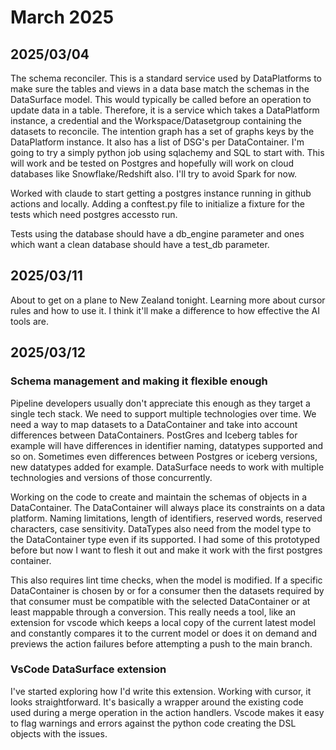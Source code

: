 # March 2025

## 2025/03/04

The schema reconciler. This is a standard service used by DataPlatforms to make sure the tables and views in a data base match the schemas in the DataSurface model. This would typically be called before an operation to update data in a table. Therefore, it is a service which takes a DataPlatform instance, a credential and the Workspace/Datasetgroup containing the datasets to reconcile. The intention graph has a set of graphs keys by the DataPlatform instance. It also has a list of DSG's per DataContainer. I'm going to try a simply python job using sqlachemy and SQL to start with. This will work and be tested on Postgres and hopefully will work on cloud databases like Snowflake/Redshift also. I'll try to avoid Spark for now.

Worked with claude to start getting a postgres instance running in github actions and locally. Adding a conftest.py file to initialize a fixture for the tests which need postgres accessto run.

Tests using the database should have a db_engine parameter and ones which want a clean database should have a test_db parameter.

## 2025/03/11

About to get on a plane to New Zealand tonight. Learning more about cursor rules and how to use it. I think it'll make a difference to how effective the AI tools are.

## 2025/03/12

### Schema management and making it flexible enough

Pipeline developers usually don't appreciate this enough as they target a single tech stack. We need to support multiple technologies over time. We need a way to map datasets to a DataContainer and take into account differences between DataContainers. PostGres and Iceberg tables for example will have differences in identifier naming, datatypes supported and so on. Sometimes even differences between Postgres or iceberg versions, new datatypes added for example. DataSurface needs to work with multiple technologies and versions of those concurrently.

Working on the code to create and maintain the schemas of objects in a DataContainer. The DataContainer will always place its constraints on a data platform. Naming limitations, length of identifiers, reserved words, reserved characters, case sensitivity. DataTypes also need from the model type to the DataContainer type even if its supported. I had some of this prototyped before but now I want to flesh it out and make it work with the first postgres container.

This also requires lint time checks, when the model is modified. If a specific DataContainer is chosen by or for a consumer then the datasets required by that consumer must be compatible with the selected DataContainer or at least mappable through a conversion. This really needs a tool, like an extension for vscode which keeps a local copy of the current latest model and constantly compares it to the current model or does it on demand and previews the action failures before attempting a push to the main branch.

### VsCode DataSurface extension

I've started exploring how I'd write this extension. Working with cursor, it looks straightforward. It's basically a wrapper around the existing code used during a merge operation in the action handlers. Vscode makes it easy to flag warnings and errors against the python code creating the DSL objects with the issues.